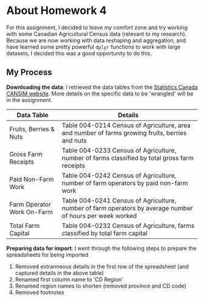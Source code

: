# About Homework 4

For this assignment, I decided to leave my comfort zone and try working with some Canadian Agricultural Census data (relevant to my research). Because we are now working with data reshaping and aggregation, and have learned some pretty powerful `dplyr` functions to work with large datasets, I decided this was a good opportunity to do this.

## My Process

**Downloading the data**: I retrieved the data tables from the <a href="http://www5.statcan.gc.ca/cansim/a03?lang=eng&pattern=004-0200..004-0246&p2=31">Statistics Canada CANSIM website</a>. More details on the specific data to be 'wrangled' will be in the assignment. 

Data Table | Details
------------ | -------------
Fruits, Berries & Nuts | Table 004-0214 Census of Agriculture, area and number of farms growing fruits, berries and nuts
Gross Farm Receipts | Table 004-0233 Census of Agriculture, number of farms classified by total gross farm receipts 
Paid Non-Farm Work | Table 004-0242 Census of Agriculture, number of farm operators by paid non-farm work
Farm Operator Work On-Farm | Table 004-0241 Census of Agriculture, number of farm operators by average number of hours per week worked 
Total Farm Capital | Table 004-0232 Census of Agriculture, farms classified by total farm capital

**Preparing data for import**: I went through the following steps to prepare the spreadsheets for being imported
1. Removed extranneous details in the first row of the spreadsheet (and captured details in the above table)
2. Renamed first column name to 'CD Region'
3. Renamed region names to shorten (removed province and CD code)
4. Removed footnotes
